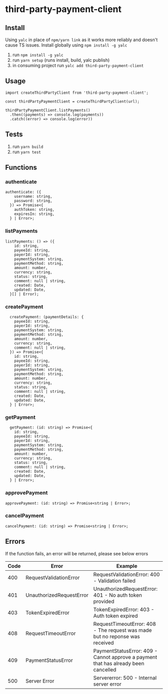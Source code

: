# third-party-payment-client

## Install
Using `yalc` in place of `npm/yarn link` as it works more reliably and doesn't cause TS issues. Install globally using `npm install -g yalc`
1. run `npm install -g yalc`
2. run `yarn setup` (runs install, build, yalc publish)
3. in consuming project run `yalc add third-party-payment-client`

## Usage
```
import createThirdPartyClient from 'third-party-payment-client';

const thirdPartyPaymentClient = createThirdPartyClient(url);

thirdPartyPaymentClient.listPayments()
  .then((payments) => console.log(payments))
  .catch((error) => console.log(error))
```

## Tests
1. run `yarn build`
2. run `yarn test`

## Functions
### authenticate
```
authenticate: ({
    username: string,
    password: string,
  }) => Promise<{
    authToken: string,
    expiresIn: string,
  } | Error>;
```

### listPayments
```
listPayments: () => ({
    id: string,
    payeeId: string,
    payerId: string,
    paymentSystem: string,
    paymentMethod: string,
    amount: number,
    currency: string,
    status: string,
    comment: null | string,
    created: Date,
    updated: Date,
  }[] | Error);
```

### createPayment
```
  createPayment: (paymentDetails: {
    payeeId: string,
    payerId: string,
    paymentSystem: string,
    paymentMethod: string,
    amount: number,
    currency: string,
    comment: null | string,
  }) => Promise<{
    id: string,
    payeeId: string,
    payerId: string,
    paymentSystem: string,
    paymentMethod: string,
    amount: number,
    currency: string,
    status: string,
    comment: null | string,
    created: Date,
    updated: Date,
  } | Error>;
```

### getPayment
```
  getPayment: (id: string) => Promise<{
    id: string,
    payeeId: string,
    payerId: string,
    paymentSystem: string,
    paymentMethod: string,
    amount: number,
    currency: string,
    status: string,
    comment: null | string,
    created: Date,
    updated: Date,
  } | Error>;
```

### approvePayment
```
approvePayment: (id: string) => Promise<string | Error>;
```

### cancelPayment
```
cancelPayment: (id: string) => Promise<string | Error>;
```

## Errors
If the function fails, an error will be returned, please see below errors

| Code | Error                     | Example                                                                             |
|------|---------------------------|-------------------------------------------------------------------------------------|
| 400  | RequestValidationError    | RequestValidationError: 400 - Validation failed                                     |
| 401  | UnauthorizedRequestError  | UnauthorizedRequestError: 401 - No auth token provided                              |
| 403  | TokenExpiredError         | TokenExpiredError: 403 - Auth token expired                                         |
| 408  | RequestTimeoutError       | RequestTimeoutError: 408 - The request was made but no reponse was received         |
| 409  | PaymentStatusError        | PaymentStatusError: 409 -  Cannot approve a payment that has already been cancelled |
| 500  | Server Error              | Servererror: 500 - Internal server error                                            |
